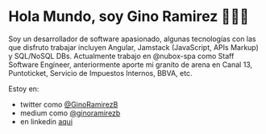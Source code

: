 # Hola Mundo, soy Gino Ramirez 👋👨‍💻

Soy un desarrollador de software apasionado, algunas tecnologías con las que disfruto trabajar incluyen Angular, Jamstack (JavaScript, APIs Markup) y SQL/NoSQL DBs. Actualmente trabajo en @nubox-spa como Staff Software Engineer, anteriormente aporte mi granito de arena en Canal 13, Puntoticket, Servicio de Impuestos Internos, BBVA, etc.

Estoy en:

- twitter como [@GinoRamirezB](https://twitter.com/GinoRamirezB)
- medium como [@ginoramirezb](https://medium.com/@ginoramirezb)
- en linkedin [aqui](https://www.linkedin.com/in/gino-ramirez-dev/)

